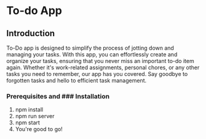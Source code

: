 # To-do App

## Introduction

To-Do app is designed to simplify the process of jotting down and managing your tasks. With this app, you can effortlessly create and organize your tasks, ensuring that you never miss an important to-do item again. Whether it's work-related assignments, personal chores, or any other tasks you need to remember, our app has you covered. Say goodbye to forgotten tasks and hello to efficient task management.

### Prerequisites and ### Installation

1. npm install
2. npm run server
3. npm start
4. You're good to go!
